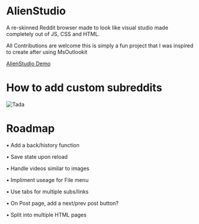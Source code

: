 # AlienStudio
A re-skinned Reddit browser made to look like visual studio made completely out of JS, CSS and HTML.

All Contributions are welcome this is simply a fun project that I was inspired to create after using MsOutlookit

[AlienStudio Demo](http://brennanmcdonald.github.io/AlienStudio/index.html)

# How to add custom subreddits

![Tada](http://i.imgur.com/d8Rq4N0.png)

# Roadmap

• Add a back/history function

• Save state upon reload

• Handle videos similar to images

• Impliment useage for File menu

• Use tabs for multiple subs/links

• On Post page, add a next/prev post button?

• Split into multiple HTML pages

